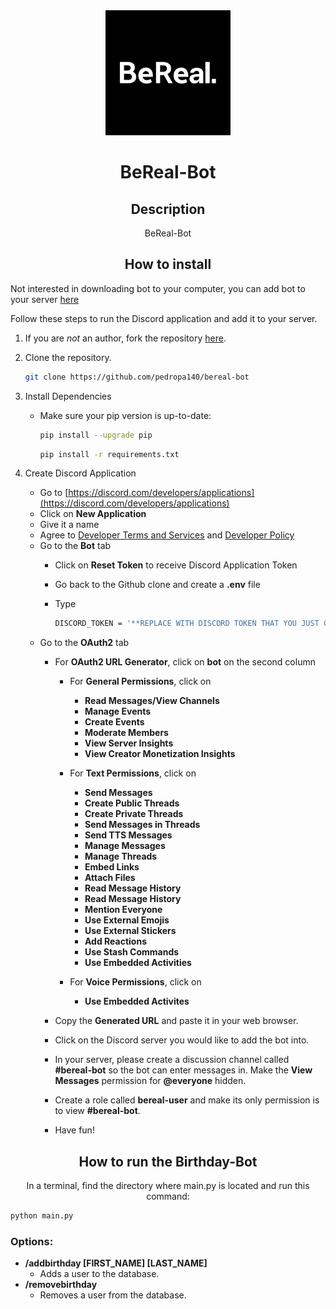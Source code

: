 <link rel="preconnect" href="https://fonts.googleapis.com">
<link rel="preconnect" href="https://fonts.gstatic.com" crossorigin>
<link href="https://fonts.googleapis.com/css2?family=Crimson+Pro&family=Literata" rel="stylesheet">

<div align=center>
<img src="images/icon.png" alt="icon.png" width="200" height="200">
<h1>BeReal-Bot</h1>

## Description
BeReal-Bot
</div>


<div align=center>
  
## How to install

</div>

Not interested in downloading bot to your computer, you can add bot to your server [here](https://discord.com/oauth2/authorize?client_id=1257414324025032826&permissions=1147883697994816&integration_type=0&scope=bot)

Follow these steps to run the Discord application and add it to your server.
1. If you are *not* an author, fork the repository [here](https://github.com/pedropa140/bereal-bot/fork).
2. Clone the repository.
    ```bash
    git clone https://github.com/pedropa140/bereal-bot
    ```

3. Install Dependencies
   - Make sure your pip version is up-to-date:
      ```bash
      pip install --upgrade pip
      ```
      ```bash
      pip install -r requirements.txt
      ```
3. Create Discord Application <br>
    - Go to [https://discord.com/developers/applications](https://discord.com/developers/applications)
    - Click on **New Application**
    - Give it a name
    - Agree to [Developer Terms and Services](https://discord.com/developers/docs/policies-and-agreements/developer-terms-of-service) and [Developer Policy](https://discord.com/developers/docs/policies-and-agreements/developer-policy)
    - Go to the **Bot** tab
      - Click on **Reset Token** to receive Discord Application Token
      - Go back to the Github clone and create a **.env** file
      - Type
        
        ```bash
        DISCORD_TOKEN = '**REPLACE WITH DISCORD TOKEN THAT YOU JUST COPIED**'
        ```
    - Go to the **OAuth2** tab
      - For **OAuth2 URL Generator**, click on **bot** on the second column
        - For **General Permissions**, click on
          - **Read Messages/View Channels**
          - **Manage Events**
          - **Create Events**
          - **Moderate Members**
          - **View Server Insights**
          - **View Creator Monetization Insights**
  
      
        - For **Text Permissions**, click on
          - **Send Messages**
          - **Create Public Threads**
          - **Create Private Threads**
          - **Send Messages in Threads**
          - **Send TTS Messages**
          - **Manage Messages**
          - **Manage Threads**
          - **Embed Links**
          - **Attach Files**
          - **Read Message History**
          - **Read Message History**
          - **Mention Everyone**
          - **Use External Emojis**
          - **Use External Stickers**
          - **Add Reactions**
          - **Use Stash Commands**
          - **Use Embedded Activities**
  
      
        - For **Voice Permissions**, click on
          - **Use Embedded Activites**
  
            
      - Copy the **Generated URL** and paste it in your web browser.
      - Click on the Discord server you would like to add the bot into.
      - In your server, please create a discussion channel called **#bereal-bot** so the bot can enter messages in. Make the **View Messages** permission for **@everyone** hidden.
      - Create a role called **bereal-user** and make its only permission is to view **#bereal-bot**.
      - Have fun!
        
<div align=center>   
  
## How to run the Birthday-Bot

In a terminal, find the directory where main.py is located and run this command:
</div>

  ```bash
  python main.py
  ```

### Options:
  - **/addbirthday [FIRST_NAME] [LAST_NAME]**
    - Adds a user to the database.
  - **/removebirthday**
    - Removes a user from the database.